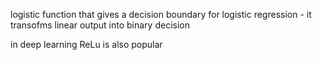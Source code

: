 logistic function that gives a decision boundary for logistic regression - it transofms linear output into binary decision

in deep learning ReLu is also popular